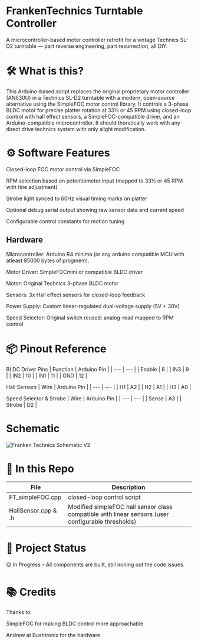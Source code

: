 # FrankenTechnics Turntable Controller

A microcontroller-based motor controller retrofit for a vintage Technics SL-D2 turntable — part reverse engineering, part resurrection, all DIY.

# 🛠 What is this?
This Arduino-based script replaces the original proprietary motor controller (AN630U) in a Technics SL-D2 turntable with a modern, open-source alternative using the SimpleFOC motor control 
library. It controls a 3-phase BLDC motor for precise platter rotation at 33⅓ or 45 RPM using closed-loop control with hall effect sensors, a SimpleFOC-compatible driver, and an 
Arduino-compatible microcontroller. It should thoretically work with any direct drive technics system with only slight modification.

# ⚙️ Software Features
Closed-loop FOC motor control via SimpleFOC

RPM selection based on potentiometer input (mapped to 33⅓ or 45 RPM with fine adjustment)

Strobe light synced to 60Hz visual timing marks on platter

Optional debug serial output showing raw sensor data and current speed

Configurable control constants for motion tuning

## Hardware
Microcontroller: Arduino R4 minima (or any arduino compatible MCU with atleast 85000 bytes of progmem).

Motor Driver: SimpleFOCmini or compatible BLDC driver

Motor: Original Technics 3-phase BLDC motor

Sensors: 3x Hall effect sensors for closed-loop feedback

Power Supply: Custom linear-regulated dual-voltage supply (5V + 30V)

Speed Selector: Original switch reused; analog-read mapped to RPM control

# 📦 Pinout Reference
BLDC Driver Pins
| Function | Arduino Pin |
| --- | --- | 
| Enable | 8 |
| IN3 | 9 |
| IN2	| 10 |
| IN1	| 11 |
| GND	| 12 |

Hall Sensors 
| Wire | Arduino Pin |
| --- | --- |
| H1 | A2 |
| H2 | A1 |
| H3 | A0 |

Speed Selector & Strobe
| Wire | Arduino Pin |
| --- | --- |
| Sense | A3 |
| Strobe | D2 |

# Schematic
![Franken Technics Schematic V2](https://github.com/user-attachments/assets/d90157ee-9dd6-4767-9f3a-3789fda2f242)

# 🧠 In this Repo

| File | Description |
| --- | --- |
| FT_simpleFOC.cpp | closed-loop control script |
| HallSensor.cpp & .h | Modified simpleFOC hall sensor class compatible with linear sensors (user configurable thresholds) |

# 🚧 Project Status
🟡 In Progress – All components are built, still ironing out the code issues.

# 📚 Credits
Thanks to:

SimpleFOC for making BLDC control more approachable

Andrew at Bushtronix for the hardware
